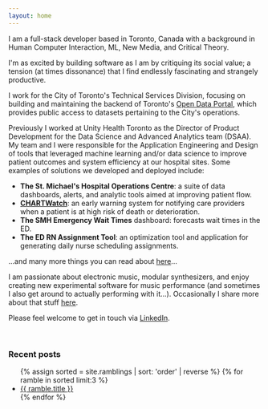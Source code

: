 ```yaml
---
layout: home
---
```


I am a full-stack developer based in Toronto, Canada with a background in Human Computer Interaction, ML, New Media, and Critical Theory.

I'm as excited by building software as I am by critiquing its social value; a tension (at times dissonance) that I find endlessly fascinating and strangely productive.

I work for the City of Toronto's Technical Services Division, focusing on building and maintaining the backend of Toronto's [Open Data Portal](https://open.toronto.ca/), which provides public access to datasets pertaining to the City's operations.

Previously I worked at Unity Health Toronto as the Director of Product Development for the Data Science and Advanced Analytics team (DSAA). My team and I were responsible for the Application Engineering and Design of tools that leveraged machine learning and/or data science to improve patient outcomes and system efficiency at our hospital sites. Some examples of solutions we developed and deployed include:
- **The St. Michael's Hospital Operations Centre**: a suite of data dashboards, alerts, and analytic tools aimed at improving patient flow.
- [**CHARTWatch**](https://www.cbc.ca/news/health/ai-health-care-1.7322671): an early warning system for notifying care providers when a patient is at high risk of death or deterioration.
- **The SMH Emergency Wait Times** dashboard: forecasts wait times in the ED.
- **The ED RN Assignment Tool**: an optimization tool and application for generating daily nurse scheduling assignments.

...and many more things you can read about [here](https://lks-chart.github.io/blog/)...

I am passionate about electronic music, modular synthesizers, and enjoy creating new experimental software for music performance (and sometimes I also get around to actually performing with it...). Occasionally I share more about that stuff [here](music).

Please feel welcome to get in touch via [LinkedIn](https://www.linkedin.com/in/jamie-beverley-2a221695/).

<br/>

<h3>Recent posts</h3>
<ul>
  {% assign sorted = site.ramblings | sort: 'order' | reverse  %}
  {% for ramble in sorted limit:3 %}
    <li>
      <a href="{{  ramble.url | relative_url  }}">{{ ramble.title }}</a>
    </li>
  {% endfor %}
</ul>
